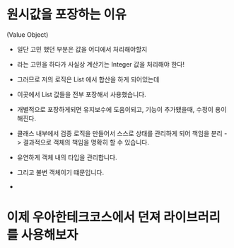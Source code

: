 # 원시값을 포장하는 이유 
(Value Object)
- 일단 고민 했던 부분은 값을 어디에서 처리해야할지 
- 라는 고민을 하다가 사실상 계산기는 Integer 값을 처리해야 한다! 
- 그러므로 저의 로직은 List<Integer> 에서 합산을 하게 되어있는데
- 이곳에서 List<Ineger> 값들을 전부 포장해서 사용했습니다.
- 개별적으로 포장하게되면 유지보수에 도움이되고, 기능이 추가됐을때, 수정이 용이해진다. 

- 클래스 내부에서 검증 로직을 만들어서 스스로 상태를 관리하게 되어 책임을 분리 -> 결과적으로 객체의 책임을 명확히 할 수 있습니다. 
- 유연하게 객체 내의 타입을 관리합니다.
- 그리고 불변 객체이기 떄문입니다.
- 


# 이제 우아한테크코스에서 던져 라이브러리를 사용해보자 

